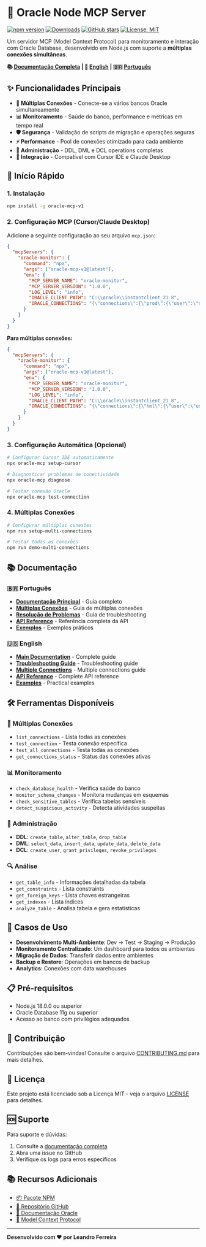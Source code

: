 # 🚀 Oracle Node MCP Server

[![npm version](https://badge.fury.io/js/oracle-mcp-v1.svg)](https://badge.fury.io/js/oracle-mcp-v1)
[![Downloads](https://img.shields.io/npm/dm/oracle-mcp-v1.svg)](https://www.npmjs.com/package/oracle-mcp-v1)
[![GitHub stars](https://img.shields.io/github/stars/lrferr/oracle-mcp-v1.svg)](https://github.com/lrferr/oracle-node-mcp/stargazers)
[![License: MIT](https://img.shields.io/badge/License-MIT-yellow.svg)](https://opensource.org/licenses/MIT)

Um servidor MCP (Model Context Protocol) para monitoramento e interação com Oracle Database, desenvolvido em Node.js com suporte a **múltiplas conexões simultâneas**.

**📚 [Documentação Completa](https://github.com/lrferr/oracle-node-mcp/blob/HEAD/documentation/README.md) | 📖 [English](https://github.com/lrferr/oracle-node-mcp/blob/HEAD/documentation/en/README-EN.md) | 🇧🇷 [Português](https://github.com/lrferr/oracle-node-mcp/blob/HEAD/documentation/pt/README.md)**

## ✨ Funcionalidades Principais

- **🔗 Múltiplas Conexões** - Conecte-se a vários bancos Oracle simultaneamente
- **📊 Monitoramento** - Saúde do banco, performance e métricas em tempo real
- **🛡️ Segurança** - Validação de scripts de migração e operações seguras
- **⚡ Performance** - Pool de conexões otimizado para cada ambiente
- **🔧 Administração** - DDL, DML e DCL operations completas
- **📱 Integração** - Compatível com Cursor IDE e Claude Desktop

## 🚀 Início Rápido

### 1. Instalação
```bash
npm install -g oracle-mcp-v1
```

### 2. Configuração MCP (Cursor/Claude Desktop)

Adicione a seguinte configuração ao seu arquivo `mcp.json`:

```json
{
  "mcpServers": {
    "oracle-monitor": {
      "command": "npx",
      "args": ["oracle-mcp-v1@latest"],
      "env": {
        "MCP_SERVER_NAME": "oracle-monitor",
        "MCP_SERVER_VERSION": "1.0.0",
        "LOG_LEVEL": "info",
        "ORACLE_CLIENT_PATH": "C:\\oracle\\instantclient_21_8",
        "ORACLE_CONNECTIONS": "{\"connections\":{\"prod\":{\"user\":\"seu_usuario\",\"password\":\"sua_senha\",\"connectString\":\"servidor:porta/servico\",\"description\":\"Production Database\"}},\"defaultConnection\":\"prod\"}"
      }
    }
  }
}
```

**Para múltiplas conexões:**
```json
{
  "mcpServers": {
    "oracle-monitor": {
      "command": "npx",
      "args": ["oracle-mcp-v1@latest"],
      "env": {
        "MCP_SERVER_NAME": "oracle-monitor",
        "MCP_SERVER_VERSION": "1.0.0",
        "LOG_LEVEL": "info",
        "ORACLE_CLIENT_PATH": "C:\\oracle\\instantclient_21_8",
        "ORACLE_CONNECTIONS": "{\"connections\":{\"hml\":{\"user\":\"usuario_hml\",\"password\":\"senha_hml\",\"connectString\":\"servidor_hml:1521/hml01\",\"description\":\"Homologação Database\"},\"prod\":{\"user\":\"usuario_prod\",\"password\":\"senha_prod\",\"connectString\":\"servidor_prod:1529/prod01\",\"description\":\"Production Database\"}},\"defaultConnection\":\"prod\"}"
      }
    }
  }
}
```

### 3. Configuração Automática (Opcional)
```bash
# Configurar Cursor IDE automaticamente
npx oracle-mcp setup-cursor

# Diagnosticar problemas de conectividade
npx oracle-mcp diagnose

# Testar conexão Oracle
npx oracle-mcp test-connection
```

### 4. Múltiplas Conexões
```bash
# Configurar múltiplas conexões
npm run setup-multi-connections

# Testar todas as conexões
npm run demo-multi-connections
```

## 📚 Documentação

### 🇧🇷 Português
- **[Documentação Principal](https://github.com/lrferr/oracle-node-mcp/blob/HEAD/documentation/pt/README.md)** - Guia completo
- **[Múltiplas Conexões](https://github.com/lrferr/oracle-node-mcp/blob/HEAD/documentation/pt/guides/MULTIPLE-CONNECTIONS.md)** - Guia de múltiplas conexões
- **[Resolução de Problemas](https://github.com/lrferr/oracle-node-mcp/blob/HEAD/documentation/pt/guides/TROUBLESHOOTING-ORACLE-CONNECTIVITY.md)** - Guia de troubleshooting
- **[API Reference](https://github.com/lrferr/oracle-node-mcp/blob/HEAD/documentation/pt/api/README.md)** - Referência completa da API
- **[Exemplos](https://github.com/lrferr/oracle-node-mcp/tree/HEAD/documentation/pt/examples)** - Exemplos práticos

### 🇺🇸 English
- **[Main Documentation](https://github.com/lrferr/oracle-node-mcp/blob/HEAD/documentation/en/README-EN.md)** - Complete guide
- **[Troubleshooting Guide](https://github.com/lrferr/oracle-node-mcp/blob/HEAD/documentation/en/guides/TROUBLESHOOTING-ORACLE-CONNECTIVITY-EN.md)** - Troubleshooting guide
- **[Multiple Connections](https://github.com/lrferr/oracle-node-mcp/blob/HEAD/documentation/en/guides/MULTIPLE-CONNECTIONS-EN.md)** - Multiple connections guide
- **[API Reference](https://github.com/lrferr/oracle-node-mcp/blob/HEAD/documentation/en/api/README.md)** - Complete API reference
- **[Examples](https://github.com/lrferr/oracle-node-mcp/tree/HEAD/documentation/en/examples)** - Practical examples

## 🛠️ Ferramentas Disponíveis

### 🔗 Múltiplas Conexões
- `list_connections` - Lista todas as conexões
- `test_connection` - Testa conexão específica
- `test_all_connections` - Testa todas as conexões
- `get_connections_status` - Status das conexões ativas

### 📊 Monitoramento
- `check_database_health` - Verifica saúde do banco
- `monitor_schema_changes` - Monitora mudanças em esquemas
- `check_sensitive_tables` - Verifica tabelas sensíveis
- `detect_suspicious_activity` - Detecta atividades suspeitas

### 🔧 Administração
- **DDL**: `create_table`, `alter_table`, `drop_table`
- **DML**: `select_data`, `insert_data`, `update_data`, `delete_data`
- **DCL**: `create_user`, `grant_privileges`, `revoke_privileges`

### 🔍 Análise
- `get_table_info` - Informações detalhadas da tabela
- `get_constraints` - Lista constraints
- `get_foreign_keys` - Lista chaves estrangeiras
- `get_indexes` - Lista índices
- `analyze_table` - Analisa tabela e gera estatísticas

## 🎯 Casos de Uso

- **Desenvolvimento Multi-Ambiente**: Dev → Test → Staging → Produção
- **Monitoramento Centralizado**: Um dashboard para todos os ambientes
- **Migração de Dados**: Transferir dados entre ambientes
- **Backup e Restore**: Operações em bancos de backup
- **Analytics**: Conexões com data warehouses

## 📋 Pré-requisitos

- Node.js 18.0.0 ou superior
- Oracle Database 11g ou superior
- Acesso ao banco com privilégios adequados

## 🤝 Contribuição

Contribuições são bem-vindas! Consulte o arquivo [CONTRIBUTING.md](CONTRIBUTING.md) para mais detalhes.

## 📄 Licença

Este projeto está licenciado sob a Licença MIT - veja o arquivo [LICENSE](LICENSE) para detalhes.

## 🆘 Suporte

Para suporte e dúvidas:

1. Consulte a [documentação completa](https://github.com/lrferr/oracle-node-mcp/blob/HEAD/documentation/README.md)
2. Abra uma issue no GitHub
3. Verifique os logs para erros específicos

## 📚 Recursos Adicionais

- [📦 Pacote NPM](https://www.npmjs.com/package/oracle-mcp-v1)
- [🐙 Repositório GitHub](https://github.com/lrferr/oracle-node-mcp)
- [📖 Documentação Oracle](https://docs.oracle.com/en/database/)
- [🔗 Model Context Protocol](https://modelcontextprotocol.io/)

---

**Desenvolvido com ❤️ por Leandro Ferreira**

